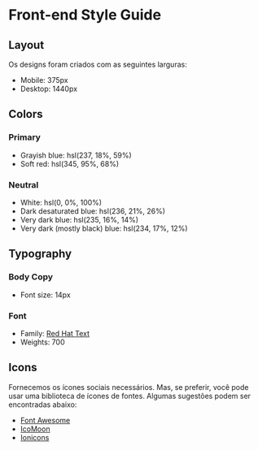# Front-end Style Guide

## Layout

Os designs foram criados com as seguintes larguras:

- Mobile: 375px
- Desktop: 1440px

## Colors

### Primary

- Grayish blue: hsl(237, 18%, 59%)
- Soft red: hsl(345, 95%, 68%)

### Neutral

- White: hsl(0, 0%, 100%)
- Dark desaturated blue: hsl(236, 21%, 26%)
- Very dark blue: hsl(235, 16%, 14%)
- Very dark (mostly black) blue: hsl(234, 17%, 12%)

## Typography

### Body Copy

- Font size: 14px

### Font

- Family: [Red Hat Text](https://fonts.google.com/specimen/Red+Hat+Text)
- Weights: 700

## Icons

Fornecemos os ícones sociais necessários. Mas, se preferir, você pode usar uma biblioteca de ícones de fontes. Algumas sugestões podem ser encontradas abaixo:

- [Font Awesome](https://fontawesome.com)
- [IcoMoon](https://icomoon.io)
- [Ionicons](https://ionicons.com)